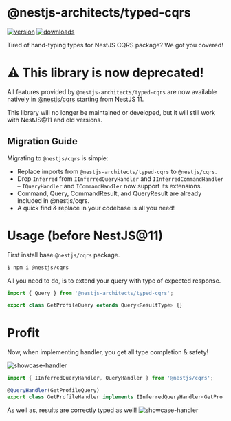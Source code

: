 # @nestjs-architects/typed-cqrs

[![version](https://img.shields.io/npm/v/@nestjs-architects/typed-cqrs.svg)](https://www.npmjs.com/package/@nestjs-architects/typed-cqrs)
[![downloads](https://img.shields.io/npm/dt/@nestjs-architects/typed-cqrs.svg)](https://www.npmjs.com/package/@nestjs-architects/typed-cqrs)

Tired of hand-typing types for NestJS CQRS package? We got you covered!

# ⚠️ This library is now deprecated!

All features provided by `@nestjs-architects/typed-cqrs` are now available natively in [@nestjs/cqrs](https://github.com/nestjs/cqrs) starting from NestJS 11.

This library will no longer be maintained or developed, but it will still work with NestJS@11 and old versions.

## Migration Guide

Migrating to `@nestjs/cqrs` is simple:

- Replace imports from `@nestjs-architects/typed-cqrs` to `@nestjs/cqrs`.
- Drop `Inferred` from `IInferredQueryHandler` and `IInferredCommandHandler` – `IQueryHandler` and `ICommandHandler` now support its extensions.
- Command, Query, CommandResult, and QueryResult are already included in @nestjs/cqrs.
- A quick find & replace in your codebase is all you need!

# Usage (before NestJS@11)

First install base `@nestjs/cqrs` package.

```sh
$ npm i @nestjs/cqrs
```

All you need to do, is to extend your query with type of expected response.

```typescript
import { Query } from '@nestjs-architects/typed-cqrs';

export class GetProfileQuery extends Query<ResultType> {}
```

# Profit

Now, when implementing handler, you get all type completion & safety!

![showcase-handler](typed-handler.gif)

```typescript
import { IInferredQueryHandler, QueryHandler } from '@nestjs/cqrs';

@QueryHandler(GetProfileQuery)
export class GetProfileHandler implements IInferredQueryHandler<GetProfileQuery> {}
```

As well as, results are correctly typed as well!
![showcase-handler](typed-outcome.gif)
